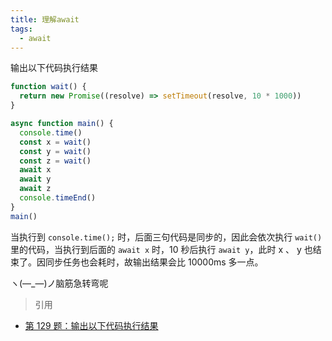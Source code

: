 ```yaml
---
title: 理解await
tags:
  - await
---
```


输出以下代码执行结果

<!-- more -->

```javascript
function wait() {
  return new Promise((resolve) => setTimeout(resolve, 10 * 1000))
}

async function main() {
  console.time()
  const x = wait()
  const y = wait()
  const z = wait()
  await x
  await y
  await z
  console.timeEnd()
}
main()
```

当执行到 `console.time();` 时，后面三句代码是同步的，因此会依次执行 `wait()` 里的代码，当执行到后面的 `await x` 时，10 秒后执行 `await y`，此时 x 、 y 也结束了。因同步任务也会耗时，故输出结果会比 10000ms 多一点。

ヽ(—_—)ノ脑筋急转弯呢

> 引用

- [第 129 题：输出以下代码执行结果](https://github.com/Advanced-Frontend/Daily-Interview-Question/issues/251)
